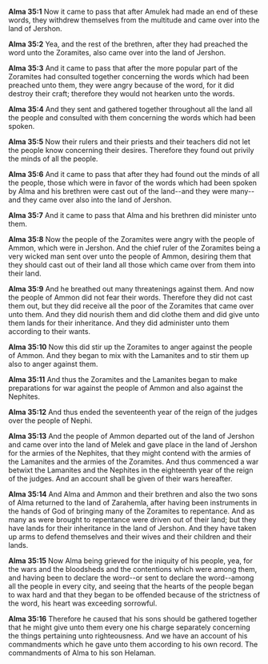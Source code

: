 **Alma 35:1** Now it came to pass that after Amulek had made an end of these words, they withdrew themselves from the multitude and came over into the land of Jershon.

**Alma 35:2** Yea, and the rest of the brethren, after they had preached the word unto the Zoramites, also came over into the land of Jershon.

**Alma 35:3** And it came to pass that after the more popular part of the Zoramites had consulted together concerning the words which had been preached unto them, they were angry because of the word, for it did destroy their craft; therefore they would not hearken unto the words.

**Alma 35:4** And they sent and gathered together throughout all the land all the people and consulted with them concerning the words which had been spoken.

**Alma 35:5** Now their rulers and their priests and their teachers did not let the people know concerning their desires. Therefore they found out privily the minds of all the people.

**Alma 35:6** And it came to pass that after they had found out the minds of all the people, those which were in favor of the words which had been spoken by Alma and his brethren were cast out of the land--and they were many--and they came over also into the land of Jershon.

**Alma 35:7** And it came to pass that Alma and his brethren did minister unto them.

**Alma 35:8** Now the people of the Zoramites were angry with the people of Ammon, which were in Jershon. And the chief ruler of the Zoramites being a very wicked man sent over unto the people of Ammon, desiring them that they should cast out of their land all those which came over from them into their land.

**Alma 35:9** And he breathed out many threatenings against them. And now the people of Ammon did not fear their words. Therefore they did not cast them out, but they did receive all the poor of the Zoramites that came over unto them. And they did nourish them and did clothe them and did give unto them lands for their inheritance. And they did administer unto them according to their wants.

**Alma 35:10** Now this did stir up the Zoramites to anger against the people of Ammon. And they began to mix with the Lamanites and to stir them up also to anger against them.

**Alma 35:11** And thus the Zoramites and the Lamanites began to make preparations for war against the people of Ammon and also against the Nephites.

**Alma 35:12** And thus ended the seventeenth year of the reign of the judges over the people of Nephi.

**Alma 35:13** And the people of Ammon departed out of the land of Jershon and came over into the land of Melek and gave place in the land of Jershon for the armies of the Nephites, that they might contend with the armies of the Lamanites and the armies of the Zoramites. And thus commenced a war betwixt the Lamanites and the Nephites in the eighteenth year of the reign of the judges. And an account shall be given of their wars hereafter.

**Alma 35:14** And Alma and Ammon and their brethren and also the two sons of Alma returned to the land of Zarahemla, after having been instruments in the hands of God of bringing many of the Zoramites to repentance. And as many as were brought to repentance were driven out of their land; but they have lands for their inheritance in the land of Jershon. And they have taken up arms to defend themselves and their wives and their children and their lands.

**Alma 35:15** Now Alma being grieved for the iniquity of his people, yea, for the wars and the bloodsheds and the contentions which were among them, and having been to declare the word--or sent to declare the word--among all the people in every city, and seeing that the hearts of the people began to wax hard and that they began to be offended because of the strictness of the word, his heart was exceeding sorrowful.

**Alma 35:16** Therefore he caused that his sons should be gathered together that he might give unto them every one his charge separately concerning the things pertaining unto righteousness. And we have an account of his commandments which he gave unto them according to his own record. The commandments of Alma to his son Helaman.

